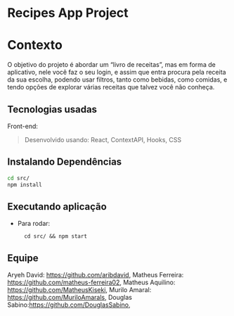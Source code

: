 # Recipes App Project

# Contexto
O objetivo do projeto é abordar um “livro de receitas”, mas em forma de aplicativo, nele você faz o seu login, e assim que entra procura pela receita da sua escolha, podendo usar filtros, tanto como bebidas, como comidas, e tendo opções de explorar várias receitas que talvez você não conheça.

## Tecnologias usadas

Front-end:
> Desenvolvido usando: React, ContextAPI, Hooks, CSS


## Instalando Dependências

```bash
cd src/
npm install
``` 
## Executando aplicação

* Para rodar:

  ```
    cd src/ && npm start
  ```

## Equipe
Aryeh David: https://github.com/aribdavid, 
Matheus Ferreira: https://github.com/matheus-ferreira02,
Matheus Aquilino: https://github.com/MatheusKiseki,
Murilo Amaral: https://github.com/MuriloAmarals,
Douglas Sabino:https://github.com/DouglasSabino,
